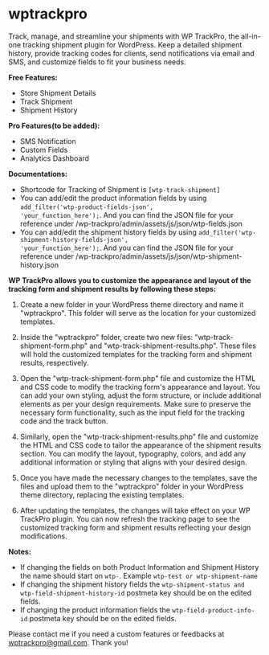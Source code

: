 # wptrackpro
Track, manage, and streamline your shipments with WP TrackPro, the all-in-one tracking shipment plugin for WordPress. Keep a detailed shipment history, provide tracking codes for clients, send notifications via email and SMS, and customize fields to fit your business needs. 

<b>Free Features:</b>
- Store Shipment Details
- Track Shipment
- Shipment History

<b>Pro Features(to be added):</b>
- SMS Notification
- Custom Fields
- Analytics Dashboard

<b>Documentations:</b>
- Shortcode for Tracking of Shipment is <code>[wtp-track-shipment]</code>
- You can add/edit the product information fields by using <code>add_filter('wtp-product-fields-json', 'your_function_here');</code>. And you can find the JSON file for your reference under /wp-trackpro/admin/assets/js/json/wtp-fields.json
- You can add/edit the shipment history fields by using <code>add_filter('wtp-shipment-history-fields-json', 'your_function_here');</code>. And you can find the JSON file for your reference under /wp-trackpro/admin/assets/js/json/wtp-shipment-history.json

<b>WP TrackPro allows you to customize the appearance and layout of the tracking form and shipment results by following these steps:</b>

1. Create a new folder in your WordPress theme directory and name it "wptrackpro". This folder will serve as the location for your customized templates.

2. Inside the "wptrackpro" folder, create two new files: "wtp-track-shipment-form.php" and "wtp-track-shipment-results.php". These files will hold the customized templates for the tracking form and shipment results, respectively.

3. Open the "wtp-track-shipment-form.php" file and customize the HTML and CSS code to modify the tracking form's appearance and layout. You can add your own styling, adjust the form structure, or include additional elements as per your design requirements. Make sure to preserve the necessary form functionality, such as the input field for the tracking code and the track button.

4. Similarly, open the "wtp-track-shipment-results.php" file and customize the HTML and CSS code to tailor the appearance of the shipment results section. You can modify the layout, typography, colors, and add any additional information or styling that aligns with your desired design.

5. Once you have made the necessary changes to the templates, save the files and upload them to the "wptrackpro" folder in your WordPress theme directory, replacing the existing templates.

6. After updating the templates, the changes will take effect on your WP TrackPro plugin. You can now refresh the tracking page to see the customized tracking form and shipment results reflecting your design modifications.

<b>Notes:</b>
- If changing the fields on both Product Information and Shipment History the name should start on <code>wtp-</code>. Example <code>wtp-test or wtp-shipment-name</code>
- If changing the shipment history fields the <code>wtp-shipment-status and wtp-field-shipment-history-id</code> postmeta key should be on the edited fields.
- If changing the product information fields the <code>wtp-field-product-info-id</code> postmeta key should be on the edited fields.


Please contact me if you need a custom features or feedbacks at <a href="mailto:wptrackpro@gmail.com">wptrackpro@gmail.com</a>. Thank you!

